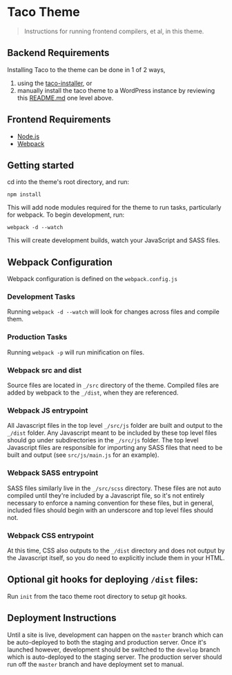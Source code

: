 # Taco Theme
> Instructions for running frontend compilers, et al, in this theme.

## Backend Requirements

Installing Taco to the theme can be done in 1 of 2 ways,
1. using the [taco-installer](https://github.com/tacowordpress/taco-installer), or
2. manually install the taco theme to a WordPress instance by reviewing this [README.md](https://github.com/tacowordpress/taco-theme) one level above.

## Frontend Requirements
* [Node.js](https://nodejs.org/en/)
* [Webpack](https://webpack.github.io/docs/installation.html)

## Getting started

cd into the theme's root directory, and run:

`npm install`

This will add node modules required for the theme to run tasks, particularly for webpack. To begin development, run:

`webpack -d --watch`

This will create development builds, watch your JavaScript and SASS files.

## Webpack Configuration

Webpack configuration is defined on the `webpack.config.js`

### Development Tasks

Running `webpack -d --watch` will look for changes across files and compile them.

### Production Tasks

Running `webpack -p` will run minification on files.

### Webpack src and dist

Source files are located in `_/src` directory of the theme. Compiled files are added by webpack to the `_/dist`, when they are referenced.

### Webpack JS entrypoint

All Javascript files in the top level `_/src/js` folder are built and output to the `_/dist` folder.  Any Javascript meant to be included by these top level files should go under subdirectories in the `_/src/js` folder.  The top level Javascript files are responsible for importing any SASS files that need to be built and output (see `src/js/main.js` for an example).

### Webpack SASS entrypoint
SASS files similarly live in the `_/src/scss` directory.  These files are not auto compiled until they're included by a Javascript file, so it's not entirely necessary to enforce a naming convention for these files, but in general, included files should begin with an underscore and top level files should not.

### Webpack CSS entrypoint
At this time, CSS also outputs to the `_/dist` directory and does not output by the Javascript itself, so you do need to explicitly include them in your HTML.


## Optional git hooks for deploying `/dist` files:
Run `init` from the taco theme root directory to setup git hooks.

## Deployment Instructions
Until a site is live, development can happen on the `master` branch which can be auto-deployed to both the staging and production server.  Once it's launched however, development should be switched to the `develop` branch which is auto-deployed to the staging server.  The production server should run off the `master` branch and have deployment set to manual.



